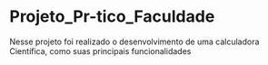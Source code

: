 # Projeto_Pr-tico_Faculdade

Nesse projeto foi realizado o desenvolvimento de uma calculadora Científica, como suas principais funcionalidades